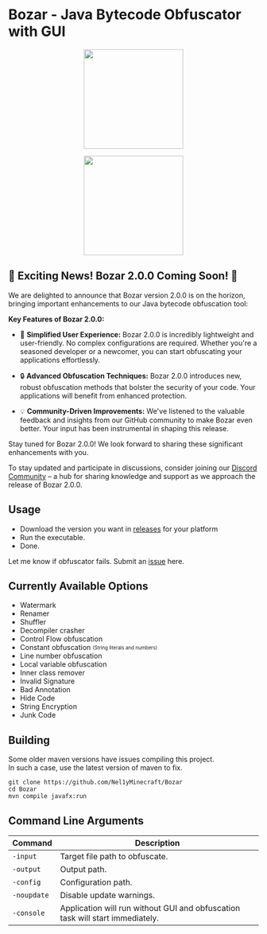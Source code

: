 # Bozar - Java Bytecode Obfuscator with GUI
<div align="center">
<p>
    <img width="200" src="https://img2.imgtp.com/2024/02/23/Na9G6fwN.png">
</p>
<p>
    <img width="200" src="https://img2.imgtp.com/2024/02/23/DmULGloM.png">
</p>

</div>

## :tada: Exciting News! Bozar 2.0.0 Coming Soon! :tada:

We are delighted to announce that Bozar version 2.0.0 is on the horizon, bringing important enhancements to our Java bytecode obfuscation tool:

**Key Features of Bozar 2.0.0:**

- :rocket: **Simplified User Experience:** Bozar 2.0.0 is incredibly lightweight and user-friendly. No complex configurations are required. Whether you're a seasoned developer or a newcomer, you can start obfuscating your applications effortlessly.

- :lock: **Advanced Obfuscation Techniques:** Bozar 2.0.0 introduces new, robust obfuscation methods that bolster the security of your code. Your applications will benefit from enhanced protection.

- :bulb: **Community-Driven Improvements:** We've listened to the valuable feedback and insights from our GitHub community to make Bozar even better. Your input has been instrumental in shaping this release.

Stay tuned for Bozar 2.0.0! We look forward to sharing these significant enhancements with you.

To stay updated and participate in discussions, consider joining our [Discord Community](https://discord.gg/????) – a hub for sharing knowledge and support as we approach the release of Bozar 2.0.0.

## Usage
* Download the version you want in [releases](https://github.com/Nel1yMinecraft/Bozar/releases) for your platform
* Run the executable.
* Done.

Let me know if obfuscator fails. Submit an [issue](https://github.com/Nel1yMinecraft/Bozar/issues) here.

## Currently Available Options
* Watermark
* Renamer
* Shuffler
* Decompiler crasher
* Control Flow obfuscation
* Constant obfuscation <sub><sup>(String literals and numbers)</sup></sub>
* Line number obfuscation
* Local variable obfuscation
* Inner class remover
* Invalid Signature
* Bad Annotation
* Hide Code
* String Encryption
* Junk Code

## Building
Some older maven versions have issues compiling this project.\
In such a case, use the latest version of maven to fix.
```
git clone https://github.com/Nel1yMinecraft/Bozar
cd Bozar
mvn compile javafx:run 
```

## Command Line Arguments
| Command | Description |
| --- | --- |
| `-input` | Target file path to obfuscate. |
| `-output` | Output path. |
| `-config` | Configuration path. |
| `-noupdate` | Disable update warnings. |
| `-console` | Application will run without GUI and obfuscation task will start immediately. |
